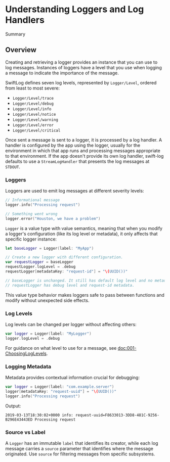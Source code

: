 # Understanding Loggers and Log Handlers

<!--@START_MENU_TOKEN@-->Summary<!--@END_MENU_TOKEN@-->

## Overview

Creating and retrieving a logger provides an instance that you can use to log messages.
Instances of loggers have a level that you use when logging a message to indicate the importance of the message.

SwiftLog defines seven log levels, represented by ``Logger/Level``, ordered from least to
most severe:

- ``Logger/Level/trace``
- ``Logger/Level/debug``
- ``Logger/Level/info``
- ``Logger/Level/notice``
- ``Logger/Level/warning``
- ``Logger/Level/error``
- ``Logger/Level/critical``

Once sent a message is sent to a logger, it is processed by a log handler. 
A handler is configured by the app using the logger, usually for the environment in which that app runs and processing messages appropriate to that environment.
If the app doesn't provide its own log handler, swift-log defaults to use a ``StreamLogHandler`` that presents the log messages at `STDOUT`.

### Loggers

Loggers are used to emit log messages at different severity levels:

```swift
// Informational message
logger.info("Processing request")

// Something went wrong
logger.error("Houston, we have a problem")
```

``Logger`` is a value type with value semantics, meaning that when you modify a
logger's configuration (like its log level or metadata), it only affects that
specific logger instance:

```swift
let baseLogger = Logger(label: "MyApp")

// Create a new logger with different configuration.
var requestLogger = baseLogger
requestLogger.logLevel = .debug
requestLogger[metadataKey: "request-id"] = "\(UUID())"

// baseLogger is unchanged. It still has default log level and no metadata
// requestLogger has debug level and request-id metadata.
```

This value type behavior makes loggers safe to pass between functions and modify
without unexpected side effects.

### Log Levels

Log levels can be changed per logger without affecting others:

```swift
var logger = Logger(label: "MyLogger")
logger.logLevel = .debug
```

For guidance on what level to use for a message, see <doc:001-ChoosingLogLevels>.

### Logging Metadata

Metadata provides contextual information crucial for debugging:

```swift
var logger = Logger(label: "com.example.server")
logger[metadataKey: "request-uuid"] = "\(UUID())"
logger.info("Processing request")
```

Output:
```
2019-03-13T18:30:02+0000 info: request-uuid=F8633013-3DD8-481C-9256-B296E43443ED Processing request
```

### Source vs Label

A ``Logger`` has an immutable `label` that identifies its creator, while each log
message carries a `source` parameter that identifies where the message originated.
Use `source` for filtering messages from specific subsystems.
